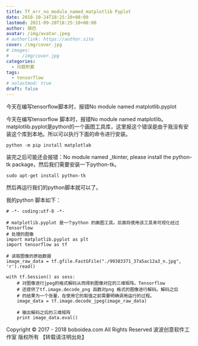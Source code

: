 ```yaml
---
title: Tf_err_no_module_named_matplotlib Pyplot
date: 2018-10-24T18:25:10+08:00
lastmod: 2021-09-28T18:25:10+08:00
author: 胡巴
avatar: /img/avatar.jpeg
# authorlink: https://author.site
cover: /img/cover.jpg
# images:
#   - /img/cover.jpg
categories:
  - 问题积累
tags:
  - tensorflow
# nolastmod: true
draft: false
---
```


今天在编写tensorflow脚本时，报错No module named matplotlib.pyplot

<!--more-->

今天在编写tensorflow 脚本时，报错No module named matplotlib。matplotlib.pyplot是python的一个画图工具库，这里报这个错误是由于我没有安装这个库到本地。所以可以执行下面的命令进行安装。

    python -m pip install matplotlab

装完之后可能还会报错：No module named _tkinter, please install the python-tk package，然后我们需要安装一下python-tk。

    sudo apt-get install python-tk

然后再运行我们的python脚本就可以了。

我的python 脚本如下：

    # -*- coding:utf-8 -*-

    # matplotlib.pyplot 是一个python 的画图工具。后面将使用该工具来可视化经过
    Tensorflow
    # 处理的图像
    import matplotlib.pyplot as plt
    import tensorflow as tf

    # 读取图像的原始数据
    image_raw_data = tf.gfile.FastGFile("./99383371_37a5ac12a3_n.jpg", 'r').read()

    with tf.Session() as sess:
        # 对图像进行jpeg的格式解码从而得到图像对应的三维矩阵。Tensorflow
        # 还提供了tf.image.decode_png 函数对png 格式的图像进行解码。解码之后
        # 的结果为一个张量，在使用它的取值之前需要明确调用运行的过程。
        image_data = tf.image.decode_jpeg(image_raw_data)

        # 输出解码之后的三维矩阵
        print image_data.eval()

<!--declare-declare-->

Copyright &copy; 2017 - 2018 boboidea.com All Rights Reserved 波波创意软件工作室 版权所有 【转载请注明出处】
